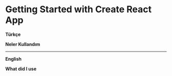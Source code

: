 # Getting Started with Create React App

__Türkçe__

__Neler Kullandım__

---


__English__



__What did I use__



